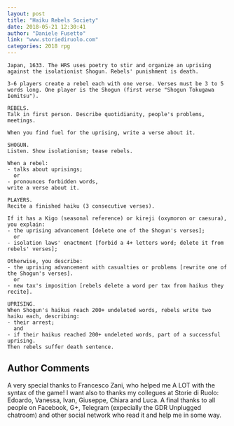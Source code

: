 ```yaml
---
layout: post
title: "Haiku Rebels Society"
date: 2018-05-21 12:30:41
author: "Daniele Fusetto"
link: "www.storiediruolo.com"
categories: 2018 rpg
---
```

```
Japan, 1633. The HRS uses poetry to stir and organize an uprising against the isolationist Shogun. Rebels' punishment is death.

3-6 players create a rebel each with one verse. Verses must be 3 to 5 words long. One player is the Shogun (first verse "Shogun Tokugawa Iemitsu").

REBELS.
Talk in first person. Describe quotidianity, people's problems, meetings.

When you find fuel for the uprising, write a verse about it. 

SHOGUN.
Listen. Show isolationism; tease rebels.

When a rebel:
- talks about uprisings;
  or 
- pronounces forbidden words,
write a verse about it.

PLAYERS.
Recite a finished haiku (3 consecutive verses).

If it has a Kigo (seasonal reference) or kireji (oxymoron or caesura), you explain:
- the uprising advancement [delete one of the Shogun's verses]; 
  or 
- isolation laws' enactment [forbid a 4+ letters word; delete it from rebels' verses];

Otherwise, you describe:
- the uprising advancement with casualties or problems [rewrite one of the Shogun's verses].
  or 
- new tax's imposition [rebels delete a word per tax from haikus they recite].

UPRISING.
When Shogun's haikus reach 200+ undeleted words, rebels write two haiku each, describing:
- their arrest;
  and
- if their haikus reached 200+ undeleted words, part of a successful uprising.
Then rebels suffer death sentence.
```
## Author Comments 

A very special thanks to Francesco Zani, who helped me A LOT with the syntax of the game! I want also to thanks my collegues at Storie di Ruolo: Edoardo, Vanessa, Ivan, Giuseppe, Chiara and Luca.
A final thanks to all people on Facebook, G+, Telegram (expecially the GDR Unplugged chatroom) and other social network who read it and help me in some way.
